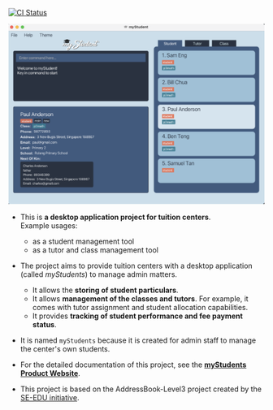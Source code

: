 [![CI Status](https://github.com/AY2223S1-CS2103T-F12-4/tp/actions/workflows/gradle.yml/badge.svg)](https://github.com/AY2223S1-CS2103T-F12-4/tp/actions)

![Ui](docs/images/Ui.png)

* This is **a desktop application project for tuition centers**. </br>
Example usages:
  * as a student management tool
  * as a tutor and class management tool

* The project aims to provide tuition centers with a desktop application (called _myStudents_) to manage admin matters.
  * It allows the **storing of student particulars**.
  * It allows **management of the classes and tutors**. For example, it comes with tutor assignment and student allocation capabilities.
  * It provides **tracking of student performance and fee payment status**.

* It is named `myStudents` because it is created for admin staff to manage the center's own students.

* For the detailed documentation of this project, see the **[myStudents Product Website](https://ay2223s1-cs2103t-f12-4.github.io/tp/)**.

* This project is based on the AddressBook-Level3 project created by the [SE-EDU initiative](https://se-education.org).
